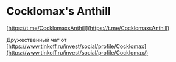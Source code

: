 # Cocklomax's Anthill

[https://t.me/CocklomaxsAnthill](https://t.me/CocklomaxsAnthill)

Дружественный чат от [https://www.tinkoff.ru/invest/social/profile/Cocklomax](https://www.tinkoff.ru/invest/social/profile/Cocklomax/)

